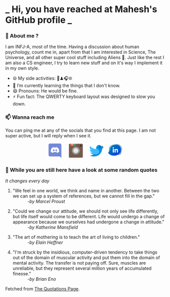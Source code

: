 # **_ Hi, you have reached at Mahesh's GitHub profile _**
### 🌸 About me ?
I am INFJ-A, most of the time. Having a discussion about human psychology, count me in, apart from that I am interested in Science, The Universe, and all other super cool stuff including Aliens 🤫. Just like the rest I am also a CS engineer, I try to learn new stuff and on it's way I implement it in my own style. 
- ☮ My side activities: 🎨♟🎧🌐
- 🌱 I’m currently learning the things that I don't know.
- 😄 Pronouns: He would be fine.
- ⚡ Fun fact: The QWERTY keyboard layout was designed to slow you down.

### 📫 Wanna reach me
You can ping me at any of the socials that you find at this page. I am not super active, but I will reply when I see it.
<p align="center">
<a href="https://discordapp.com/users/733328856957714472"><img src="./Assets/Papirus-Team-Papirus-Apps-Discord.svg" height="50px" width="50px" ></a>&nbsp; &nbsp;  
<a href ="https://instagram.com/obl1v_on"><img src="./Assets/Papirus-Team-Papirus-Apps-Instagram.svg" height="50px" width="50px" ></a>&nbsp;  &nbsp; 
<a href ="https://twitter.com/MaheshN2000"><img src="./Assets/Papirus-Team-Papirus-Apps-Twitter.svg" height ="50px" width="50px" ></a>&nbsp;
<a href ="https://linkedin.com/in/mahesh2000"><img src="./Assets/in.png" height ="50px" width="50px" ></a>

</p>



### 🔰 While you are still here have a look at some random quotes
*It changes every day*

<!-- BLOG-POST-LIST:START -->
 1.  "We feel in one world, we think and name in another. Between the two we can set up a system of references, but we cannot fill in the gap." <br> &emsp;&emsp;&emsp; <i>-by Marcel Proust</i> 

 2.  "Could we change our attitude, we should not only see life differently, but life itself would come to be different. Life would undergo a change of appearance because we ourselves had undergone a change in attitude." <br> &emsp;&emsp;&emsp; <i>-by Katherine Mansfield</i> 

 3.  "The art of mothering is to teach the art of living to children." <br> &emsp;&emsp;&emsp; <i>-by Elain Heffner</i> 

 4.  "I'm struck by the insidious, computer-driven tendency to take things out of the domain of muscular activity and put them into the domain of mental activity. The transfer is not paying off. Sure, muscles are unreliable, but they represent several million years of accumulated finesse." <br> &emsp;&emsp;&emsp; <i>-by Brian Eno</i> 
<!-- BLOG-POST-LIST:END -->
Fetched from <a href="http://www.quotationspage.com/data/mqotd.rss"> The Quotations Page</a>.
<!-- The above quotes are fetched from " http://www.quotationspage.com/data/mqotd.rss " and the github action used was gautamkrishnar/blog-post-workflow@master -->
